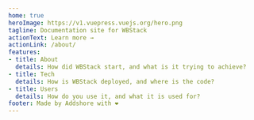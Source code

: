 ```yaml
---
home: true
heroImage: https://v1.vuepress.vuejs.org/hero.png
tagline: Documentation site for WBStack
actionText: Learn more →
actionLink: /about/
features:
- title: About
  details: How did WBStack start, and what is it trying to achieve?
- title: Tech
  details: How is WBStack deployed, and where is the code?
- title: Users
  details: How do you use it, and what it is used for?
footer: Made by Addshore with ❤️
---
```

